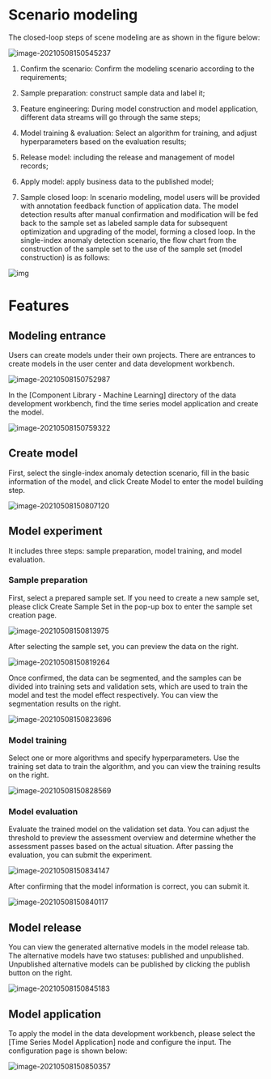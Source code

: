 # Scenario modeling

The closed-loop steps of scene modeling are as shown in the figure below:

![image-20210508150545237](./assets/image-20210508150545237.png)

 

1) Confirm the scenario: Confirm the modeling scenario according to the requirements;

2) Sample preparation: construct sample data and label it;

3) Feature engineering: During model construction and model application, different data streams will go through the same steps;

4) Model training & evaluation: Select an algorithm for training, and adjust hyperparameters based on the evaluation results;

5) Release model: including the release and management of model records;

6) Apply model: apply business data to the published model;

7) Sample closed loop: In scenario modeling, model users will be provided with annotation feedback function of application data. The model detection results after manual confirmation and modification will be fed back to the sample set as labeled sample data for subsequent optimization and upgrading of the model, forming a closed loop. In the single-index anomaly detection scenario, the flow chart from the construction of the sample set to the use of the sample set (model construction) is as follows:

![img](./assets/000.png)

# Features

## Modeling entrance

Users can create models under their own projects. There are entrances to create models in the user center and data development workbench.

![image-20210508150752987](./assets/image-20210508150752987.png)

 

In the [Component Library - Machine Learning] directory of the data development workbench, find the time series model application and create the model.

![image-20210508150759322](./assets/image-20210508150759322.png)

## Create model

First, select the single-index anomaly detection scenario, fill in the basic information of the model, and click Create Model to enter the model building step.

![image-20210508150807120](./assets/image-20210508150807120.png)

 

## Model experiment

It includes three steps: sample preparation, model training, and model evaluation.

### Sample preparation

First, select a prepared sample set. If you need to create a new sample set, please click Create Sample Set in the pop-up box to enter the sample set creation page.

![image-20210508150813975](./assets/image-20210508150813975.png)

 

After selecting the sample set, you can preview the data on the right.

![image-20210508150819264](./assets/image-20210508150819264.png)

 

Once confirmed, the data can be segmented, and the samples can be divided into training sets and validation sets, which are used to train the model and test the model effect respectively. You can view the segmentation results on the right.

![image-20210508150823696](./assets/image-20210508150823696.png)

### Model training

Select one or more algorithms and specify hyperparameters. Use the training set data to train the algorithm, and you can view the training results on the right.

![image-20210508150828569](./assets/image-20210508150828569.png)

### Model evaluation

Evaluate the trained model on the validation set data. You can adjust the threshold to preview the assessment overview and determine whether the assessment passes based on the actual situation. After passing the evaluation, you can submit the experiment.

![image-20210508150834147](./assets/image-20210508150834147.png)

After confirming that the model information is correct, you can submit it.

![image-20210508150840117](./assets/image-20210508150840117.png)

## Model release

You can view the generated alternative models in the model release tab. The alternative models have two statuses: published and unpublished. Unpublished alternative models can be published by clicking the publish button on the right.

![image-20210508150845183](./assets/image-20210508150845183.png)

## Model application

To apply the model in the data development workbench, please select the [Time Series Model Application] node and configure the input. The configuration page is shown below:

![image-20210508150850357](./assets/image-20210508150850357.png)